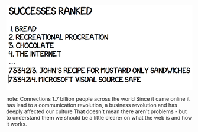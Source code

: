 
![alt text](/resources/successes_ranked.png "Logo Title Text 1")

note:
    Connections 1.7 billion people across the world
    Since it came online it has lead to a communication revolution, a business revolution and has deeply affected our culture
    That doesn't mean there aren't problems - but to understand them we should be a little clearer on what the web is and how it works.